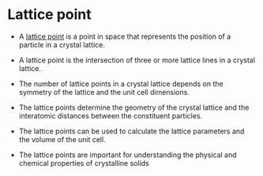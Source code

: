 # Lattice point

- A <u>lattice point</u> is a point in space that represents the position of a particle in a crystal lattice.

- A lattice point is the intersection of three or more lattice lines in a crystal lattice.

- The number of lattice points in a crystal lattice depends on the symmetry of the lattice and the unit cell dimensions.

- The lattice points determine the geometry of the crystal lattice and the interatomic distances between the constituent particles.

- The lattice points can be used to calculate the lattice parameters and the volume of the unit cell.

- The lattice points are important for understanding the physical and chemical properties of crystalline solids
